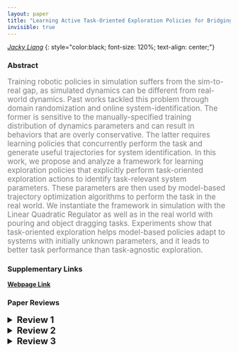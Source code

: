 ```yaml
---
layout: paper
title: "Learning Active Task-Oriented Exploration Policies for Bridging the Sim-to-Real Gap"
invisible: true
---
```

*[Jacky Liang](https://www.jacky.io)*
{: style="color:black; font-size: 120%; text-align: center;"}

### Abstract
<html><p style="color:gray; font-size: 120%; text-align: justified;">
Training robotic policies in simulation suffers from the sim-to-real gap, as simulated dynamics can be different from real-world dynamics.
Past works tackled this problem through domain randomization and online system-identification.
The former is sensitive to the manually-specified training distribution of dynamics parameters and can result in behaviors that are overly conservative.
The latter requires learning policies that concurrently perform the task and generate useful trajectories for system identification.
In this work, we propose and analyze a framework for learning exploration policies that explicitly perform task-oriented exploration actions to identify task-relevant system parameters.
These parameters are then used by model-based trajectory optimization algorithms to perform the task in the real world. 
We instantiate the framework in simulation with the Linear Quadratic Regulator as well as in the real world with pouring and object dragging tasks.
Experiments show that task-oriented exploration helps model-based policies adapt to systems with initially unknown parameters, and it leads to better task performance than task-agnostic exploration.
</p></html>

### Supplementary Links
**[Webpage Link](https://sites.google.com/view/task-oriented-exploration/)**  



### Paper Reviews
<details><summary style="font-size:20px;"><b> Review 1</b></summary>
<p style="color:gray; font-size: 120%; text-align: justified;">
After reading the paper, the method and results are clearly exposed. I lack better motivation for the need and importance of the approach given its strong assumptions: there is known model of the dynamics of the system, and obtaining a policy with it for a given tasks is not difficult.The real world results are only shown for simple tasks which have low dimensional policies and parameters spaces. Moreover, some tasks seem too tailored to show that task oriented is more beneficial than the agnostic counter part. Therefore it is hard to assess if the contributions of the paper are of true significance. Below I share my comments by section.ABSTRACTThis sentence was hard to parse: “learning exploration policies that explicitly perform task-oriented exploration actions to identify task-relevant system parameters”.  INTRODUCTIONThe introduction starts with  RL, but RL is not mentioned in the abstract. The sentence “However, due to differences in simulation and real-world dynamics …” is too long. (The last part “ the distributional differences between…” might be redundant)Name consistency: simulation-to-reality gap or sim-to-real gapThis sentence is unclear: “use models learned from real-world data to directly perform trajectory optimization for manipulation tasks”. How does that relate to adapting simulation parameters? Or to the sim-to-real gap?I would be more clear in this sentence “generalize on environments with different physics”, because real world has just one physics. I agree that generalizing to different environment parameters would help like object mass.Introduce the proposed approach and contributions sooner in the introduction. The first 4 paragraphs could be reduced and more clear and to the point on what is the problem that this paper aims to solve and why is it hard and worth studying.In this sentence “It explicitly learns an exploration policy that interacts with the real worldand identifies the initially unknown parameters of a known model” it is unclear if the exploration policy is leaned in simulation or in the real world. Avoid unnecessary repetition in this sentence: “The experiments show that task-oriented exploration helps model-based policies adapt by identifying system parameters and that task-oriented exploration leads to better task performance than task-agnostic exploration.”Also it is unclear if model-based policies actually adapt. My first understanding was that this paper first estimates the parameters and then execute the task without any “going back to re-estimating them” in the world. I would suggest to put more emphasize even at the introduction on what parts should happen in simulation and which in the real world.Reference Fig 1 in the intro to help comprehension. Also Fig 1 and Fig 2 do not seem to be referenced anywhere in the text.Stating clearly the contributions of the paper (like in bullet points) would help the reader.RELATED WORKThere is a large emphasis on domain randomization (DR), however in this work it is assumed that the model is known and the parameters of the world can be estimated. Therefore the task policy becomes determined by the estimated parameters and not learned. How does that link with DR?I think the authors should emphasize more that the reason why their approach is useful is that instead of learning one policy that fits “all”, they learn a way to estimate parameters that will work well in different scenarios as long as the model describing the system is right. Therefore they can generalize better. I am missing this reflection when putting emphasis on DR. That might also help reduce the long discussion about DR. I would also make more clear the transition between DR and Sys-Id. If the distributions for DR are not too big, it could still be useful or combined with Sys-Id. They are not opposite ideas.There is a big jump when talking about residual learning. Residual learning assumes that the models aren’t perfect, but that is something that might be true even when using this work and it is not addressed. How is this work better or does not require residual learning?  Why Active sys-Id would not require residual learning? The paragraph “By contrast ….” starts with passive vs. active sys-id but ends taking about task-agnostic vs. task-oriented. I would suggest splitting it for clearness.Compared to reference [8], this works is more restrictive as it assumes that the model is known and only a few parameters have to be estimated. This assumption probably does not apply to many complex tasks. Why is it worth exploring then? The work would benefit for more clearly stating the importance of developing methods that assume known-models.METHOD OVERVIEWGrammar: “that will make the model sufficiently match real-world dynamics”During the section, it is said that the approach also requires models of the objects, the robot, as well as their initial states. However, these are parameters that the approach could actually try to estimate. By assuming they are known, this make the problem less applicable to realist situations.The authors say that real-world dynamics are stochastic while simulation is deterministic.How is then the uncertainty in the real world modeled? Shouldn’t it be part of the parameters to estimate? I think it would be really interesting to see how both policies (exploration and task) are optimized simultaneously. Maybe even the parameters themselves could be optimized to be as meaningful as possible rather than pre-fixed.This sentence is confusing : “This procedure is active as it interacts with the real system togenerate informative observations”  if learning the exploration policy is done in simulation.LQR“Our goal is … task cost min J  “   it is unclear what “min J” means.In the LQR case, it is assumed a very particular form of the dynamics where the parameters theta are the eigenvalues of the matrix A, and B is independent of any parameter. How reasonable is that? It feels that B could also depend on theta. Are there “real” systems that show this behavior where B does not depend on gravity, mass, friction etc? Giving an example where that is the case would help.Equation 8 assumes that function g corresponds to the L2 norm between trajectories, I would make that more explicit in the text.The results on the simulated LQR are clear and show lower variance and better performance for the task oriented exploration.REAL WORLDExplain in more detail why it is important or relevant to pick these two tasks (pouring and dragging), and the expected differences between having analytical model + discrete action space  vs.  full simulation + continuous action space. POURINGFor the first task, there is only one model parameter  (the angle tilt of the cup).The system is engineered to show the importance of task-oriented exploration by adding  a "distraction cup" so that when learning the exploration policy it makes more sense to always lift the task from which you pour. The task also requires during the exploration face to always lift each cup at the beginning. Then the learnt exploration policy starts choosing which cup will be lifted again.As expected, the task oriented approach does better at realizing that it is better to just gather observations from the target cup. Results clearly confirm that.What does the g in “14g” and “22g” mean? Is it grams? I would be consistent between the use of kg and g.The results in Fig. 5 still have large variances which makes it less clear if it is fair to claim that task oriented is better (very likely that is the case though).  That might be because only 10 trials where used per method. Taking a much larger number would help assess the validity of means and variances. With only 10 samples their values are likely to fluctuate.DRAGGINGThis task has 3 model parameters to estimate. And the exploration policy is defined with 2 parameters.  As a result, both real world tasks are quite low dimensional in both policies and parameter spaces.In more high dimensional spaces and for harder tasks, aiming to solve the action exploration problem in a task-oriented fashion might be too hard or costly, specially if posed as an RL problem. It is not clear to me that for such systems a simple task independent approach could simplify the problem and make the estimation of the parameters better/faster. Why a ratio of 3 : 1  between rotational and transnational?There are no results comparing passive vs. active exploration.FIGURESThe text on some graphics is too small. 
</p> </details>

<details><summary style="font-size:20px;"><b> Review 2</b></summary>
<p style="color:gray; font-size: 120%; text-align: justified;">
The paper contributes to an important and active area of research in robotics. The authors insight into optimizing for inference of task-relevant system parameters is valuable and the proposed approach is very interesting. I commend the authors in particular for their methods section, the explanation of the approach is clear and figure 2 is very helpful in understanding the approach. I have two comments on how the paper could further be improved:First, the metrics and system identification setup, in particular for the methods section and the LQR experiments, would benefit from clarification. It is my understanding that system identification is done with the goal of minimizing errors in prediction, not error in identified parameters. The task-agnostic system identification proposed for LQR in simulation is to reduce 2 norm error in true system parameter (which is not available in the real world and only doable in simulation). I would be very curious to see the performance of the task-oriented approach proposed by the authors versus traditional system identification on the LQR system where the input is white noise (or close to it) and parameters are optimized for predictive performance of the model. This comparison would be a fairer approach to traditional system identification methodology. The usage of regret loss ratio is also not intuitive to me, and is not repeated for the other experimental setups (others use cost) so I am not clear as to why this choice was made.Second, it would be good to include the citations to \cite{kolev2015physically} and \cite{fazeli2017parameter} for system identification through contact, \cite{ allevato2019tunenet } for a similar approach to predicting system parameters using a learned model -- can be used as a benchmark, and \cite{weber,ogawa} for related system identification through contact approaches that are less learning based.@inproceedings{kolev2015physically,  title={Physically consistent state estimation and system identification for contacts},  author={Kolev, Svetoslav and Todorov, Emanuel},  booktitle={2015 IEEE-RAS 15th International Conference on Humanoid Robots (Humanoids)},  pages={1036--1043},  year={2015},  organization={IEEE}}@article{fazeli2017parameter,  title={Parameter and contact force estimation of planar rigid-bodies undergoing frictional contact},  author={Fazeli, Nima and Kolbert, Roman and Tedrake, Russ and Rodriguez, Alberto},  journal={The International Journal of Robotics Research},  volume={36},  number={13-14},  pages={1437--1454},  year={2017},  publisher={SAGE Publications Sage UK: London, England}}@article{allevato2019tunenet,  title={TuneNet: One-Shot Residual Tuning for System Identification and Sim-to-Real Robot Task Transfer},  author={Allevato, Adam and Short, Elaine Schaertl and Pryor, Mitch and Thomaz, Andrea L},  journal={arXiv preprint arXiv:1907.11200},  year={2019}}@article{weber2006identification,  title={Identification of contact dynamics model parameters from constrained robotic operations},  author={Weber, M and Patel, K and Ma, O and Sharf, I},  year={2006}}@inproceedings{ogawa2014dynamic,  title={Dynamic parameters identification of a humanoid robot using joint torque sensors and/or contact forces},  author={Ogawa, Yusuke and Venture, Gentiane and Ott, Christian},  booktitle={2014 IEEE-RAS International Conference on Humanoid Robots},  pages={457--462},  year={2014},  organization={IEEE}}
</p> </details>

<details><summary style="font-size:20px;"><b> Review 3</b></summary>
<p style="color:gray; font-size: 120%; text-align: justified;">
The paper is very clearly written, well presented, and well motivated. The distinction in the performance metric for the exploration policy w.r.t. existing sysID methods (whether they are optimized for information gain, parameter convergence, or prediction error) is clear.  The LQR analysis, while a bit limited due to questionable simplifications (B=I, n=m, R=0, the last being particularly strong), is still sufficiently insightful. However, the paper lacks somewhat in the verification and experimental validation. The pouring task is rather contrived. If its sole purpose was to be a toy example highlighting the natural limitation of never picking up the actual test glass, the impact is somewhat diminished owing to an unnecessarily poor baseline. What if the task-agnostic exploration policy used another performance metric - e.g., prediction performance (active SysID as classified in the paper)? Similarly, it is not readily clear why a passive SysID method (e.g. refs [21, 23, 29] in the paper) that leverages task policies + online estimation would also not be competitive. The same applies to the object dragging example. It appears that the task-agnostic method is worse than random exploration even with more data. This strongly suggests an unfairly disadvantaged baseline. The second limitation which is briefly alluded to in hindsight in the object dragging example is on the implementation of the method. Given the additional ‘meta’ layer aspect to the problem structure (exploration guiding estimation, which influences policy, and eventually performance), there is an additional layer of complexity in optimizing for the desired exploration policy. The provided robot examples are both extremely low-dimensional (1 and 3), and use finite-differencing for gradient estimation. This naturally will not be scalable in its present algorithmic form. Some discussion of this limitation is warranted, perhaps along with an additional example that has some differentiable components to reduce the need for finite-differencing. Alternatively, the authors may wish to consider blackbox (derivative-free) optimization techniques that can scale to moderately-sized problems. 
</p> </details>

